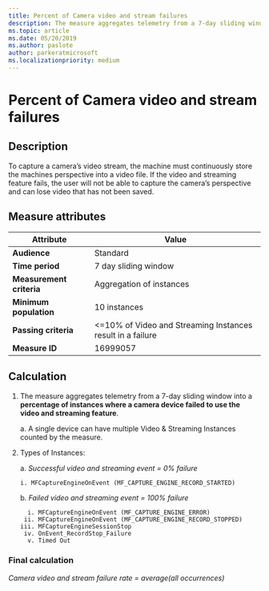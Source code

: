 ```yaml
---
title: Percent of Camera video and stream failures
description: The measure aggregates telemetry from a 7-day sliding window into a percentage of instances where a camera device failed to use the video and streaming feature
ms.topic: article
ms.date: 05/20/2019
ms.author: paslote
author: parkeratmicrosoft
ms.localizationpriority: medium
---
```


# Percent of Camera video and stream failures

## Description

To capture a camera’s video stream, the machine must continuously store the machines perspective into a video file. If the video and streaming feature fails, the user will not be able to capture the camera’s perspective and can lose video that has not been saved.

## Measure attributes

|Attribute|Value|
|----|----|
|**Audience**|Standard|
|**Time period**|7 day sliding window|
|**Measurement criteria**|Aggregation of instances|
|**Minimum population**|10 instances|
|**Passing criteria**|<=10% of Video and Streaming Instances result in a failure|
|**Measure ID**|16999057|

## Calculation

1. The measure aggregates telemetry from a 7-day sliding window into a **percentage of instances where a camera device failed to use the video and streaming feature**.

   a. A single device can have multiple Video & Streaming Instances counted by the measure.

2. Types of Instances:

   a. *Successful video and streaming event = 0% failure*  

       i. MFCaptureEngineOnEvent (MF_CAPTURE_ENGINE_RECORD_STARTED)

   b. *Failed video and streaming event = 100% failure*

         i. MFCaptureEngineOnEvent (MF_CAPTURE_ENGINE_ERROR)
        ii. MFCaptureEngineOnEvent (MF_CAPTURE_ENGINE_RECORD_STOPPED)
       iii. MFCaptureEngineSessionStop
        iv. OnEvent_RecordStop_Failure
         v. Timed Out

### Final calculation

*Camera video and stream failure rate = average(all occurrences)*